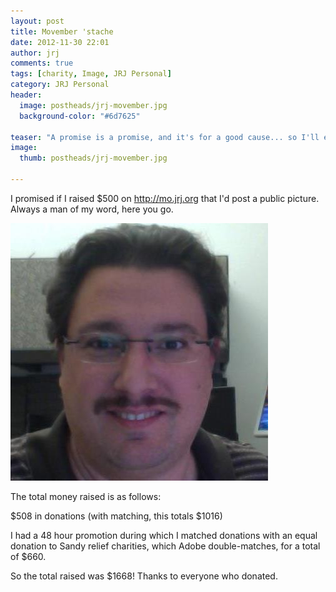 ```yaml
---
layout: post
title: Movember 'stache
date: 2012-11-30 22:01
author: jrj
comments: true
tags: [charity, Image, JRJ Personal]
category: JRJ Personal
header: 
  image: postheads/jrj-movember.jpg
  background-color: "#6d7625"
  
teaser: "A promise is a promise, and it's for a good cause... so I'll embarass myself for posterity..."
image:
  thumb: postheads/jrj-movember.jpg

---
```

I promised if I raised $500 on http://mo.jrj.org that I'd post a public picture. Always a man of my word, here you go.

![Humilliating JRJ Mustache picture](/images/jrj-movember.jpg)

The total money raised is as follows:

$508 in donations (with matching, this totals $1016)

I had a 48 hour promotion during which I matched donations with an equal donation to Sandy relief charities, which Adobe double-matches, for a total of $660.

So the total raised was $1668! Thanks to everyone who donated.
